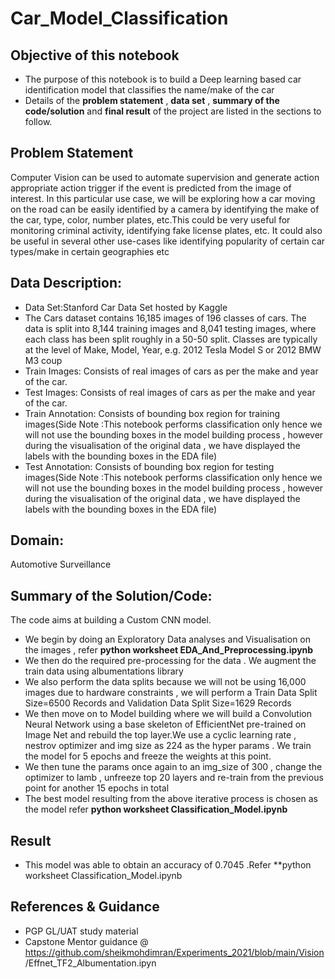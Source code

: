 # Car_Model_Classification


## Objective of this notebook
- The purpose of this notebook is to build a Deep learning based car identification model that classifies the name/make of the car
- Details of the **problem statement**  , **data set** ,  **summary of the code/solution**  and **final result** of the project are listed in the sections to follow.

## Problem Statement 
Computer Vision can be used to automate supervision and generate action appropriate action trigger  if the event is predicted from the image of interest.
In this particular use case, we will be exploring how a car moving on the road can be easily identified by a camera by identifying the make of the car, type, color, number plates, etc.This could be very useful for monitoring criminal activity, identifying fake license plates, etc. It could also be useful in several other use-cases like identifying popularity of certain car types/make in certain geographies etc


## Data Description:
- Data Set:Stanford Car Data Set hosted by Kaggle
- The Cars dataset contains 16,185 images of 196 classes of cars. The data is split into 8,144 training images and 8,041 testing images, where each class has been split roughly in a 50-50 split. Classes are typically at the level of Make, Model, Year, e.g. 2012 Tesla Model S or 2012 BMW M3 coup
- Train Images: Consists of real images of cars as per the make and year of the car. 
- Test Images: Consists of real images of cars as per the make and year of the car. 
- Train Annotation: Consists of bounding box region for training images(Side Note :This notebook performs classification only  hence we will not use the bounding boxes in the model building process , however during the visualisation of the original data , we have displayed the labels with the bounding boxes in the  EDA file) 
- Test Annotation: Consists of bounding box region for testing images(Side Note :This notebook performs classification only hence we will not use the bounding boxes in the model building process , however during the visualisation of the original data , we have displayed the labels with the bounding boxes in the  EDA file) 

## Domain:
  Automotive Surveillance

## Summary of the Solution/Code:
The code aims at building a Custom CNN model.
- We begin by doing an Exploratory Data analyses and Visualisation on the images , refer **python worksheet EDA_And_Preprocessing.ipynb**
- We then do the required pre-processing for the data . We augment the train data using albumentations library
- We also perform the data splits because we will not be using 16,000  images due to hardware constraints , we will perform a Train Data Split Size=6500 Records and Validation Data Split Size=1629 Records
- We then move on to Model building where we will build a Convolution Neural Network using a base skeleton of EfficientNet pre-trained on Image Net and rebuild the top layer.We use a cyclic learning rate , nestrov optimizer and img size as 224 as the hyper params . We train the model for 5 epochs and freeze the weights at this point.
- We then tune the params once again to an img_size of 300 , change the optimizer to lamb , unfreeze top 20 layers and re-train from the previous point for another 15 epochs in total
- The best model resulting from the above iterative process is chosen as the model refer **python worksheet  Classification_Model.ipynb**


## Result
- This model was able to obtain an accuracy of 0.7045 .Refer **python worksheet  Classification_Model.ipynb 

## References & Guidance
- PGP GL/UAT study material 
- Capstone Mentor guidance @ https://github.com/sheikmohdimran/Experiments_2021/blob/main/Vision
/Effnet_TF2_Albumentation.ipyn
